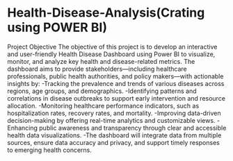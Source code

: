 # Health-Disease-Analysis(Crating using POWER BI)
Project Objective
The objective of this project is to develop an interactive and user-friendly Health Disease Dashboard using Power BI to visualize, monitor, and analyze key health and disease-related metrics. The dashboard aims to provide stakeholders—including healthcare professionals, public health authorities, and policy makers—with actionable insights by:
-Tracking the prevalence and trends of various diseases across regions, age groups, and demographics.
-Identifying patterns and correlations in disease outbreaks to support early intervention and resource allocation.
-Monitoring healthcare performance indicators, such as hospitalization rates, recovery rates, and mortality.
-Improving data-driven decision-making by offering real-time analytics and customizable views.
-Enhancing public awareness and transparency through clear and accessible health data visualizations.
-The dashboard will integrate data from multiple sources, ensure data accuracy and privacy, and support timely responses to emerging health concerns.
